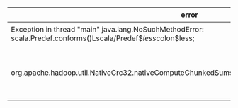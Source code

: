 error| 原因| 解决
-|-|-
Exception in thread "main" java.lang.NoSuchMethodError: scala.Predef$.$conforms()Lscala/Predef$$less$colon$less;| scala版本不匹配| spark依赖的版本和导入的scala的版本不匹配
org.apache.hadoop.util.NativeCrc32.nativeComputeChunkedSumsByteArray(II[BI[BIILjava/lang/String;JZ)V| 由于hadoop.dll 版本问题出现的| 2.4之前的和自后的需要的不一样，需要选择正确的版本(包括操作系统的版本),并且在 Hadoop/bin和 C：\windows\system32 上将其替换。下载地址：https://github.com/steveloughran/winutils

